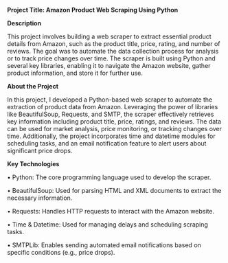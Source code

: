**Project Title: Amazon Product Web Scraping Using Python**

**Description**

This project involves building a web scraper to extract essential product details from Amazon, such as the product title, price, rating, and number of reviews. The goal was to automate the data collection process for analysis or to track price changes over time. The scraper is built using Python and several key libraries, enabling it to navigate the Amazon website, gather product information, and store it for further use.

**About the Project**

In this project, I developed a Python-based web scraper to automate the extraction of product data from Amazon. Leveraging the power of libraries like BeautifulSoup, Requests, and SMTP, the scraper effectively retrieves key information including product title, price, ratings, and reviews. The data can be used for market analysis, price monitoring, or tracking changes over time. Additionally, the project incorporates time and datetime modules for scheduling tasks, and an email notification feature to alert users about significant price drops.

**Key Technologies**

•	Python: The core programming language used to develop the scraper.

•	BeautifulSoup: Used for parsing HTML and XML documents to extract the necessary information.

•	Requests: Handles HTTP requests to interact with the Amazon website.

•	Time & Datetime: Used for managing delays and scheduling scraping tasks.

•	SMTPLib: Enables sending automated email notifications based on specific conditions (e.g., price drops).




